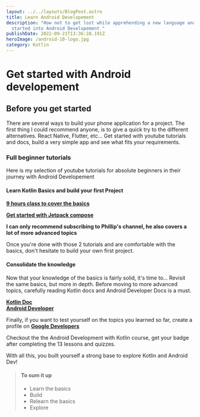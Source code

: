 ```yaml
---
layout: ../../layouts/BlogPost.astro
title: Learn Android Developement
description: "How not to get lost while apprehending a new language and get
  started into Android Developement "
publishDate: 2022-09-21T13:36:28.191Z
heroImage: /android-10-logo.jpg
category: Kotlin
---
```

# Get started with Android developement

## Before you get started

There are several ways to build your phone application for a project. The first thing I could recommend anyone, is to give a quick try to the different alternatives. React Native, Flutter, etc...
Get started with youtube tutorials and docs, build a very simple app and see what fits your requirements.

### Full beginner tutorials

Here is my selection of youtube tutorials for absolute beginners in their journey with Android Developement

#### Learn Kotlin Basics and build your first Project

**[9 hours class to cover the basics](https://www.youtube.com/watch?v=HwoxgUPabMk&ab_channel=tutorialsEU)**

**[Get started with Jetpack compose](https://www.youtube.com/watch?v=cDabx3SjuOY&list=PLQkwcJG4YTCSpJ2NLhDTHhi6XBNfk9WiC&ab_channel=PhilippLackner)**

**I can only recommend subscribing to Phillip's channel, he also covers a lot of more advanced topics**

Once you're done with those 2 tutorials and are comfortable with the basics, don't hesitate to build your own first project.

#### Consolidate the knowledge

Now that your knowledge of the basics is fairly solid, it's time to... Revisit the same basics, but more in depth.
Before moving to more advanced topics, carefully reading Kotlin docs and Android Developer Docs is a must.

**[Kotlin Doc](https://kotlinlang.org/docs/home.html)** <br/>
**[Android Developer](https://developer.android.com/guide)** <br/>

Finally, if you want to test yourself on the topics you learned so far, create a profile on **[Google Developers](https://developers.google.com/)**

Checkout the the Android Development with Kotlin course, get your badge after completing the 13 lessons and quizzes.

With all this, you built yourself a strong base to explore Kotlin and Android Dev!

> #### To sum it up
>
> - Learn the basics
> - Build
> - Relearn the basics
> - Explore






